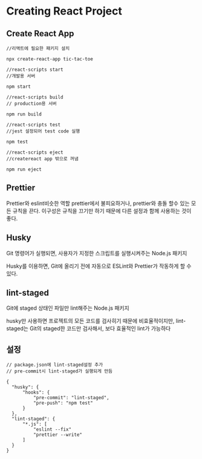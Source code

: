 # Creating React Project

## Create React App

```
//리액트에 필요한 패키지 설치

npx create-react-app tic-tac-toe

//react-scripts start
//개발용 서버

npm start

//react-scripts build
// production용 서버 

npm run build

//react-scripts test
//jest 설정되어 test code 실행

npm test

//react-scripts eject
//createreact app 밖으로 꺼냄

npm run eject
```
## Prettier
Prettier와 eslint비슷한 역할
prettier에서 불피요하거나, prettier와 충돌 할수 있는 모든 규칙을 끈다. 이구성은 규칙을 끄기만 하기 때문에 다른 설정과 함께 사용하는 것이 좋다. 

## Husky
Git 명령어가 실행되면, 사용자가 지정한 스크립트를 실행시켜주는 Node.js 패키지

Husky를 이용하면, Git에 올리기 전에 자동으로 ESLint와 Prettier가 작동하게 할 수 있다.
## lint-staged
Git에 staged 상태인 파일만 lint해주는 Node.js 패키지

husky만 사용하면 프로젝트의 모든 코드를 검사히기 때문에 비효율적이지만, lint-staged는 Git의 staged한 코드만 검사해서, 보다 효율적인 lint가 가능하다

## 설정

```
// package.json에 lint-staged설정 추가
// pre-commit시 lint-staged가 실행되게 만듬

{
  "husky": {
      "hooks": {
          "pre-commit": "lint-staged",
          "pre-push": "npm test"
      }
  },
  "lint-staged": {
      "*.js": [
          "eslint --fix"
          "prettier --write"
      ]
  }
}
```